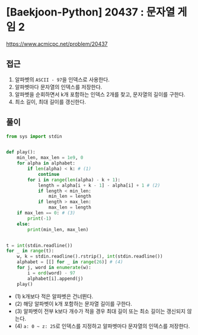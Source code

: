 [Baekjoon-Python] 20437 : 문자열 게임 2
=
<https://www.acmicpc.net/problem/20437>


접근
--


1. 알파벳의 `ASCII - 97`을 인덱스로 사용한다.
2. 알파벳마다 문자열의 인덱스를 저장한다.
3. 알파벳을 순회하면서 k개 포함하는 인덱스 2개를 찾고, 문자열의 길이를 구한다.
4. 최소 길이, 최대 길이를 갱신한다.


풀이
--



```python
from sys import stdin


def play():
    min_len, max_len = 1e9, 0
    for alpha in alphabet:
        if len(alpha) < k: # (1)
            continue
        for i in range(len(alpha) - k + 1): 
            length = alpha[i + k - 1] - alpha[i] + 1 # (2)
            if length < min_len:
                min_len = length
            if length > max_len:
                max_len = length
    if max_len == 0: # (3)
        print(-1)
    else:
        print(min_len, max_len)


t = int(stdin.readline())
for _ in range(t):
    w, k = stdin.readline().rstrip(), int(stdin.readline())
    alphabet = [[] for _ in range(26)] # (4)
    for j, word in enumerate(w):
        i = ord(word) - 97
        alphabet[i].append(j)
    play()
```


* (1) k개보다 적은 알파벳은 건너뛴다.
* (2) 해당 알파벳이 k개 포함하는 문자열 길이를 구한다.
* (3) 알파벳이 전부 k보다 개수가 적을 경우 최대 길이 또는 최소 길이는 갱신되지 않는다.
* (4) `a: 0 ~ z: 25`로 인덱스를 지정하고 알파벳마다 문자열의 인덱스를 저장한다.
